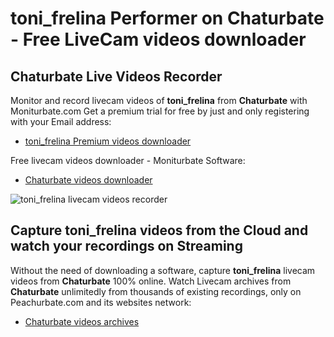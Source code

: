 # toni_frelina Performer on Chaturbate - Free LiveCam videos downloader

## Chaturbate Live Videos Recorder

Monitor and record livecam videos of **toni_frelina** from **Chaturbate** with Moniturbate.com
Get a premium trial for free by just and only registering with your Email address:
* [toni_frelina Premium videos downloader](https://moniturbate.com/request-demo-licence-key.html)

Free livecam videos downloader - Moniturbate Software:
* [Chaturbate videos downloader](https://moniturbate.com/moniturbate-download-software.html)

![toni_frelina livecam videos recorder](https://peachurnet.com/templates/moniturbate-software.png)


## Capture toni_frelina videos from the Cloud and watch your recordings on Streaming

Without the need of downloading a software, capture **toni_frelina** livecam videos from **Chaturbate** 100% online.
Watch Livecam archives from **Chaturbate** unlimitedly from thousands of existing recordings, only on Peachurbate.com and its websites network:
* [Chaturbate videos archives](https://peachurnet.com/)